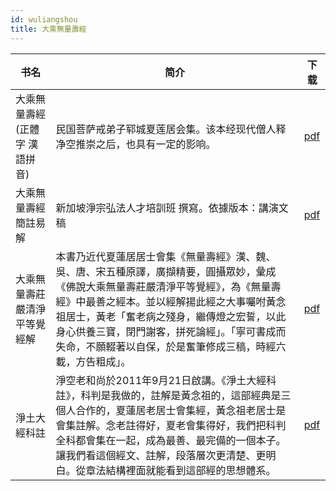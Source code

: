 ```yaml
---
id: wuliangshou
title: 大乘無量壽經
---
```


| 书名      | 简介      | 下载     |
| -------- | --------- | ---------- |
| 大乘無量壽經(正體字 漢語拼音)  | 民国菩萨戒弟子郓城夏莲居会集。该本经现代僧人释净空推崇之后，也具有一定的影响。 | [pdf](/pdf/大乘無量壽經.pdf) |
| 大乘無量壽經簡註易解  | 新加坡淨宗弘法人才培訓班 撰寫。依據版本：講演文稿 | [pdf](/pdf/大乘無量壽經簡註易解.pdf) |
| 大乘無量壽莊嚴清淨平等覺經解  | 本書乃近代夏蓮居居士會集《無量壽經》漢、魏、吳、唐、宋五種原譯，廣擷精要，圓攝眾妙，彙成《佛說大乘無量壽莊嚴清淨平等覺經》，為《無量壽經》中最善之經本。並以經解揚此經之大事囑咐黃念祖居士，黃老「奮老病之殘身，繼傳燈之宏誓，以此身心供養三寶，閉門謝客，拼死論經」。「寧可書成而失命，不願輟著以自保，於是奮筆修成三稿，時經六載，方告粗成」。 | [pdf](/pdf/大乘無量壽莊嚴清淨平等覺經解.pdf) |
| 淨土大經科註  | 淨空老和尚於2011年9月21日啟講。《淨土大經科註》，科判是我做的，註解是黃念祖的，這部經典是三個人合作的，夏蓮居老居士會集經，黃念祖老居士是會集註解。念老註得好，夏老會集得好，我們把科判全科都會集在一起，成為最善、最完備的一個本子。讓我們看這個經文、註解，段落層次更清楚、更明白。從章法結構裡面就能看到這部經的思想體系。 | [pdf](/pdf/淨土大經科註.pdf) |